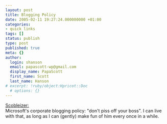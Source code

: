 ```yaml
---
layout: post
title: Blogging Policy
date: 2005-02-11 19:27:24.000000000 +01:00
categories:
- quick links
tags: []
status: publish
type: post
published: true
meta: {}
author:
  login: shanson
  email: papascott-wp@gmail.com
  display_name: PapaScott
  first_name: Scott
  last_name: Hanson
# excerpt: !ruby/object:Hpricot::Doc
  # options: {}
---
```

<p><a title="Scobleizer: A little more on Mark Jen's story" href="http://radio.weblogs.com/0001011/2005/02/09.html#a9381">Scobleizer:</a><br />
Microsoft's corporate blogging policy: "don't piss off your boss". I can live with that, as long as I can (gently) make fun of him every once in a while.</p>
